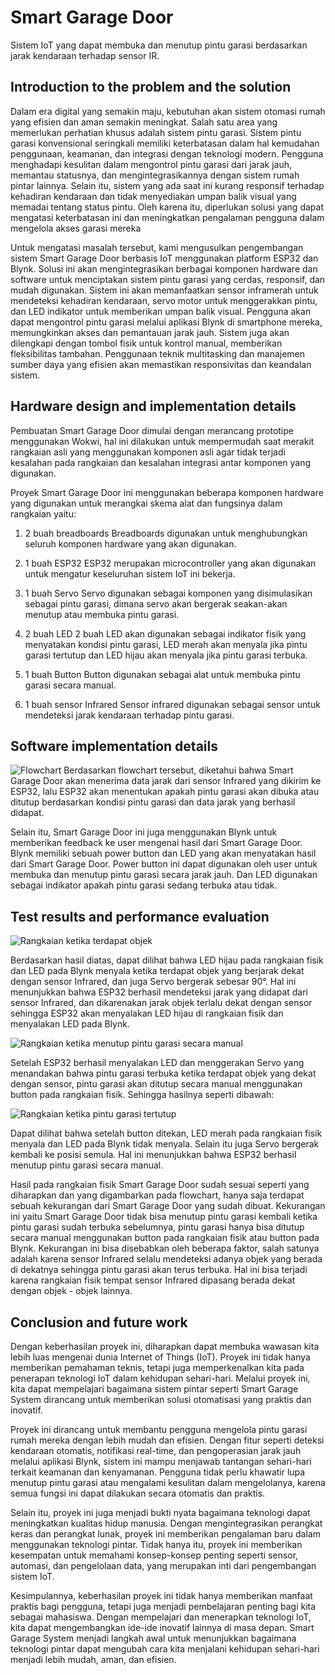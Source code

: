 
# Smart Garage Door

Sistem IoT yang dapat membuka dan menutup pintu garasi berdasarkan jarak kendaraan terhadap sensor IR.

## Introduction to the problem and the solution
Dalam era digital yang semakin maju, kebutuhan akan sistem otomasi rumah yang efisien dan aman semakin meningkat. Salah satu area yang memerlukan perhatian khusus adalah sistem pintu garasi. Sistem pintu garasi konvensional seringkali memiliki keterbatasan dalam hal kemudahan penggunaan, keamanan, dan integrasi dengan teknologi modern. Pengguna menghadapi kesulitan dalam mengontrol pintu garasi dari jarak jauh, memantau statusnya, dan mengintegrasikannya dengan sistem rumah pintar lainnya. Selain itu, sistem yang ada saat ini kurang responsif terhadap kehadiran kendaraan dan tidak menyediakan umpan balik visual yang memadai tentang status pintu. Oleh karena itu, diperlukan solusi yang dapat mengatasi keterbatasan ini dan meningkatkan pengalaman pengguna dalam mengelola akses garasi mereka

Untuk mengatasi masalah tersebut, kami mengusulkan pengembangan sistem Smart Garage Door berbasis IoT menggunakan platform ESP32 dan Blynk. Solusi ini akan mengintegrasikan berbagai komponen hardware dan software untuk menciptakan sistem pintu garasi yang cerdas, responsif, dan mudah digunakan. Sistem ini akan memanfaatkan sensor inframerah untuk mendeteksi kehadiran kendaraan, servo motor untuk menggerakkan pintu, dan LED indikator untuk memberikan umpan balik visual. Pengguna akan dapat mengontrol pintu garasi melalui aplikasi Blynk di smartphone mereka, memungkinkan akses dan pemantauan jarak jauh. Sistem juga akan dilengkapi dengan tombol fisik untuk kontrol manual, memberikan fleksibilitas tambahan. Penggunaan teknik multitasking dan manajemen sumber daya yang efisien akan memastikan responsivitas dan keandalan sistem.



## Hardware design and implementation details
Pembuatan Smart Garage Door dimulai dengan merancang prototipe menggunakan Wokwi, hal ini dilakukan untuk mempermudah saat merakit rangkaian asli yang menggunakan komponen asli agar tidak terjadi kesalahan pada rangkaian dan kesalahan integrasi antar komponen yang digunakan. 


Proyek Smart Garage Door ini menggunakan beberapa komponen hardware yang digunakan untuk merangkai skema alat dan fungsinya dalam rangkaian yaitu:

1. 2 buah breadboards
Breadboards digunakan untuk menghubungkan seluruh komponen hardware yang akan digunakan.

2. 1 buah ESP32
ESP32 merupakan microcontroller yang akan digunakan untuk mengatur keseluruhan sistem IoT ini bekerja.

3. 1 buah Servo
Servo digunakan sebagai komponen yang disimulasikan sebagai pintu garasi, dimana servo akan bergerak seakan-akan menutup atau membuka pintu garasi.

4. 2 buah LED
2 buah LED akan digunakan sebagai indikator fisik yang menyatakan kondisi pintu garasi, LED merah akan menyala jika pintu garasi tertutup dan LED hijau akan menyala jika pintu garasi terbuka.

5. 1 buah Button
Button digunakan sebagai alat untuk membuka pintu garasi secara manual. 

6. 1 buah sensor Infrared
Sensor infrared digunakan sebagai sensor untuk mendeteksi jarak kendaraan terhadap pintu garasi. 



## Software implementation details

![Flowchart](https://hackmd.io/_uploads/Syx57k8NJl.png)
Berdasarkan flowchart tersebut, diketahui bahwa Smart Garage Door akan menerima data jarak dari sensor Infrared yang dikirim ke ESP32, lalu ESP32 akan menentukan apakah pintu garasi akan dibuka atau ditutup berdasarkan kondisi pintu garasi dan data jarak yang berhasil didapat. 

Selain itu, Smart Garage Door ini juga menggunakan Blynk untuk memberikan feedback ke user mengenai hasil dari Smart Garage Door. Blynk memiliki sebuah power button dan LED yang akan menyatakan hasil dari Smart Garage Door. Power button ini dapat digunakan oleh user untuk membuka dan menutup pintu garasi secara jarak jauh. Dan LED digunakan sebagai indikator apakah pintu garasi sedang terbuka atau tidak. 



## Test results and performance evaluation


![Rangkaian ketika terdapat objek ](https://hackmd.io/_uploads/ByDJVJLEyx.jpg)

Berdasarkan hasil diatas, dapat dilihat bahwa LED hijau pada rangkaian fisik dan LED pada Blynk menyala ketika terdapat objek yang berjarak dekat dengan sensor Infrared, dan juga Servo bergerak sebesar 90°. Hal ini menunjukkan bahwa ESP32 berhasil mendeteksi jarak yang didapat dari sensor Infrared, dan dikarenakan jarak objek terlalu dekat dengan sensor sehingga ESP32 akan menyalakan LED hijau di rangkaian fisik dan menyalakan LED pada Blynk.



![Rangkaian ketika menutup pintu garasi secara manual
](https://hackmd.io/_uploads/BJD141I4Je.jpg)

Setelah ESP32 berhasil menyalakan LED dan menggerakan Servo yang menandakan bahwa pintu garasi terbuka ketika terdapat objek yang dekat dengan sensor, pintu garasi akan ditutup secara manual menggunakan button pada rangkaian fisik. Sehingga hasilnya seperti dibawah:


![Rangkaian ketika pintu garasi tertutup](https://hackmd.io/_uploads/Bk_JV1LV1e.jpg)


Dapat dilihat bahwa setelah button ditekan, LED merah pada rangkaian fisik menyala dan LED pada Blynk tidak menyala. Selain itu juga Servo bergerak kembali ke posisi semula. Hal ini menunjukkan bahwa ESP32 berhasil menutup pintu garasi secara manual.



Hasil pada rangkaian fisik Smart Garage Door sudah sesuai seperti yang diharapkan dan yang digambarkan pada flowchart, hanya saja terdapat sebuah kekurangan dari Smart Garage Door yang sudah dibuat. Kekurangan ini yaitu Smart Garage Door tidak bisa menutup pintu garasi kembali ketika pintu garasi sudah terbuka sebelumnya, pintu garasi hanya bisa ditutup secara manual menggunakan button pada rangkaian fisik atau button pada Blynk. 
Kekurangan ini bisa disebabkan oleh beberapa faktor, salah satunya adalah karena sensor Infrared selalu mendeteksi adanya objek yang berada di dekatnya sehingga pintu garasi akan terus terbuka. Hal ini bisa terjadi karena rangkaian fisik tempat sensor Infrared dipasang berada dekat dengan objek - objek lainnya. 


## Conclusion and future work

Dengan keberhasilan proyek ini, diharapkan dapat membuka wawasan kita lebih luas mengenai dunia Internet of Things (IoT). Proyek ini tidak hanya memberikan pemahaman teknis, tetapi juga memperkenalkan kita pada penerapan teknologi IoT dalam kehidupan sehari-hari. Melalui proyek ini, kita dapat mempelajari bagaimana sistem pintar seperti Smart Garage System dirancang untuk memberikan solusi otomatisasi yang praktis dan inovatif.

Proyek ini dirancang untuk membantu pengguna mengelola pintu garasi rumah mereka dengan lebih mudah dan efisien. Dengan fitur seperti deteksi kendaraan otomatis, notifikasi real-time, dan pengoperasian jarak jauh melalui aplikasi Blynk, sistem ini mampu menjawab tantangan sehari-hari terkait keamanan dan kenyamanan. Pengguna tidak perlu khawatir lupa menutup pintu garasi atau mengalami kesulitan dalam mengelolanya, karena semua fungsi ini dapat dilakukan secara otomatis dan praktis.

Selain itu, proyek ini juga menjadi bukti nyata bagaimana teknologi dapat meningkatkan kualitas hidup manusia. Dengan mengintegrasikan perangkat keras dan perangkat lunak, proyek ini memberikan pengalaman baru dalam menggunakan teknologi pintar. Tidak hanya itu, proyek ini memberikan kesempatan untuk memahami konsep-konsep penting seperti sensor, automasi, dan pengelolaan data, yang merupakan inti dari pengembangan sistem IoT.

Kesimpulannya, keberhasilan proyek ini tidak hanya memberikan manfaat praktis bagi pengguna, tetapi juga menjadi pembelajaran penting bagi kita sebagai mahasiswa. Dengan mempelajari dan menerapkan teknologi IoT, kita dapat mengembangkan ide-ide inovatif lainnya di masa depan. Smart Garage System menjadi langkah awal untuk menunjukkan bagaimana teknologi pintar dapat mengubah cara kita menjalani kehidupan sehari-hari menjadi lebih mudah, aman, dan efisien.








